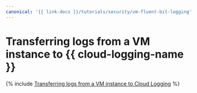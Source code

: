 ```yaml
---
canonical: '{{ link-docs }}/tutorials/security/vm-fluent-bit-logging'
---
```


# Transferring logs from a VM instance to {{ cloud-logging-name }}

{% include [Transferring logs from a VM instance to Cloud Logging](../../_tutorials/security/vm-fluent-bit-logging.md) %}